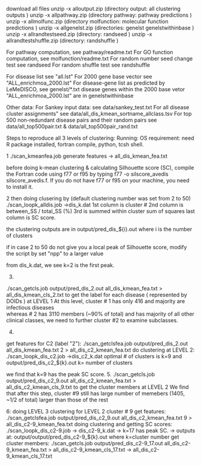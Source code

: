 download all files 
unzip -x alloutput.zip   (directory output: all clustering outputs ) 
unzip -x allpathway.zip  (directory pathway:  pathway predictions ) 
unzip -x allmolfunc.zip  (directory molfunction: molecular function predictions ) 
unzip -x allgenelst.zip  (directories: genelst  genelstwithinbase ) 
unzip -x allrandtestseed.zip (directory: randseed  ) 
unzip -x allrandtestshuffle.zip (directory: randshuffle ) 

For pathway computation, see pathway/readme.txt
For GO function computation, see molfunction/readme.txt
For random number seed change test see randseed
For random shuffle test see randshuffle

For disease list see "all.lst"
For 2000 gene base vector see "ALL_enrichmoa_2000.lst"
For disease-gene list as predicted by LeMeDISCO, see genelst/*.txt 
disease genes within the 2000 base vetor "ALL_enrichmoa_2000.lst" are in genelstwithinbase

Other data:
For Sankey input data:               see data/sankey_test.txt
For all disease cluster assignments" see data/all_dis_kmean_sortname_allclass.tsv
For top 500 non-redundant disease pairs and their random pairs see data/all_top500pair.txt & data/all_top500pair_rand.txt


Steps to reproduce all 3 levels of  clustering: 
Running:
OS requirement:
need R package installed, fortran compile, python, tcsh shell.  

1
./scan_kmeanfea.job  generate features 
-> all_dis_kmean_fea.txt

before doing k-mean clustering & calculating Silhouette score (SC), compile the Fortran code using f77 or f95 by typing
f77 -o  silscore_avedis silscore_avedis.f. If you do not have f77 or f95 on your machine, you need to install it.

2
then doing clusering by  (default clustering number was set from 2 to 50)
./scan_loopk_alldis.job 
->dis_k.dat
1st column is cluster #
2nd column is between_SS / total_SS  (%)
3rd is summed within cluster sum of squares
last column  is SC score.

the clustering outputs are in  output/pred_dis_${i}.out  where i is the number of clusters

if in case 2 to 50 do not give you a local  peak of Silhouette score, modify the script by set "npp" to a larger value

from dis_k.dat, we see k=2 is the first peak. 

3. 
./scan_getcls.job  output/pred_dis_2.out   all_dis_kmean_fea.txt  >  all_dis_kmean_cls_2.txt 
to get the label for each disease ( represented by DOIDs ) at LEVEL 1
At this level, cluster  # 1 has only 416 and majority are infectious diseases  
whereas # 2 has 3110 members (~90% of total) and has majority of all other clinical classes, we need to further cluster 
#2 to examine subclasses.  

4.
get features  for C2 (label "2"):
./scan_getclsfea.job  output/pred_dis_2.out   all_dis_kmean_fea.txt  2  > all_dis_c2_kmean_fea.txt 
do clustering at LEVEL 2:
./scan_loopk_dis_c2.job
->dis_c2_k.dat      optimal # of clusters is k=9
and output/pred_dis_c2_${k}.out     k= number of clusters

we find that k=9 has the peak SC score. 
5. 
./scan_getcls.job  output/pred_dis_c2_9.out   all_dis_c2_kmean_fea.txt  >  all_dis_c2_kmean_cls_9.txt
to get the cluster members at LEVEL 2 
We find that after this step, cluster #9  still has  large number of memebers (1405, ~1/2 of total) 
larger than those of the rest    

6: doing LEVEL 3 clustering for LEVEL 2 cluster # 9
get features:
./scan_getclsfea.job  output/pred_dis_c2_9.out   all_dis_c2_kmean_fea.txt  9  > all_dis_c2-9_kmean_fea.txt
doing clustering and getting SC scores:
./scan_loopk_dis_c2-9.job 
-> dis_c2-9_k.dat  -> k=17 has peak SC. 
-> outputs at: output/output/pred_dis_c2-9_${k}.out  where k=cluster number
get cluster members:
./scan_getcls.job  output/pred_dis_c2-9_17.out   all_dis_c2-9_kmean_fea.txt  >  all_dis_c2-9_kmean_cls_17.txt 
->  all_dis_c2-9_kmean_cls_17.txt

